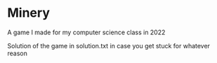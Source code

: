 # Minery
A game I made for my computer science class in 2022

Solution of the game in solution.txt in case you get stuck for whatever reason
